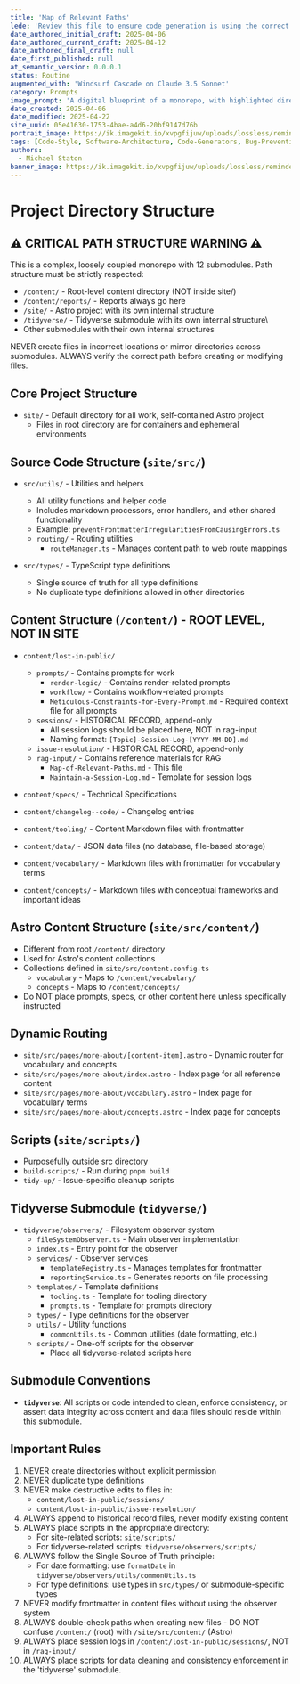 ```yaml
---
title: 'Map of Relevant Paths'
lede: 'Review this file to ensure code generation is using the correct paths and directory structure in this complex monorepo.'
date_authored_initial_draft: 2025-04-06
date_authored_current_draft: 2025-04-12
date_authored_final_draft: null
date_first_published: null
at_semantic_version: 0.0.0.1
status: Routine
augmented_with: 'Windsurf Cascade on Claude 3.5 Sonnet'
category: Prompts
image_prompt: 'A digital blueprint of a monorepo, with highlighted directory paths, warning signs, and strict folder boundaries—emphasizing correct structure and navigation.'
date_created: 2025-04-06
date_modified: 2025-04-22
site_uuid: 05e41630-1753-4bae-a4d6-20bf9147d76b
portrait_image: https://ik.imagekit.io/xvpgfijuw/uploads/lossless/reminders/2025-05-05_portrait_image_Map-of-Relevant-Paths_6eafc83b-f4ca-472f-b81e-37b00af3c97b_ze33S8bam.webp
tags: [Code-Style, Software-Architecture, Code-Generators, Bug-Prevention]
authors:
  - Michael Staton
banner_image: https://ik.imagekit.io/xvpgfijuw/uploads/lossless/reminders/2025-05-05_banner_image_Map-of-Relevant-Paths_adc5bcaa-0b61-45dd-846c-7817cdf66597_AAS_MDchj.webp
---
```

# Project Directory Structure

## ⚠️ CRITICAL PATH STRUCTURE WARNING ⚠️

This is a complex, loosely coupled monorepo with 12 submodules. Path structure must be strictly respected:

- `/content/` - Root-level content directory (NOT inside site/)
- `/content/reports/` - Reports always go here
- `/site/` - Astro project with its own internal structure
- `/tidyverse/` - Tidyverse submodule with its own internal structure\
- Other submodules with their own internal structures

NEVER create files in incorrect locations or mirror directories across submodules.
ALWAYS verify the correct path before creating or modifying files.

## Core Project Structure
- `site/` - Default directory for all work, self-contained Astro project
  - Files in root directory are for containers and ephemeral environments

## Source Code Structure (`site/src/`)
- `src/utils/` - Utilities and helpers
  - All utility functions and helper code
  - Includes markdown processors, error handlers, and other shared functionality
  - Example: `preventFrontmatterIrregularitiesFromCausingErrors.ts`
  - `routing/` - Routing utilities
    - `routeManager.ts` - Manages content path to web route mappings

- `src/types/` - TypeScript type definitions
  - Single source of truth for all type definitions
  - No duplicate type definitions allowed in other directories

## Content Structure (`/content/`) - ROOT LEVEL, NOT IN SITE
- `content/lost-in-public/`
  - `prompts/` - Contains prompts for work
    - `render-logic/` - Contains render-related prompts
    - `workflow/` - Contains workflow-related prompts
    - `Meticulous-Constraints-for-Every-Prompt.md` - Required context file for all prompts
  - `sessions/` - HISTORICAL RECORD, append-only
    - All session logs should be placed here, NOT in rag-input
    - Naming format: `[Topic]-Session-Log-[YYYY-MM-DD].md`
  - `issue-resolution/` - HISTORICAL RECORD, append-only
  - `rag-input/` - Contains reference materials for RAG
    - `Map-of-Relevant-Paths.md` - This file
    - `Maintain-a-Session-Log.md` - Template for session logs

- `content/specs/` - Technical Specifications
- `content/changelog--code/` - Changelog entries
- `content/tooling/` - Content Markdown files with frontmatter
- `content/data/` - JSON data files (no database, file-based storage)
- `content/vocabulary/` - Markdown files with frontmatter for vocabulary terms
- `content/concepts/` - Markdown files with conceptual frameworks and important ideas

## Astro Content Structure (`site/src/content/`)
- Different from root `/content/` directory
- Used for Astro's content collections
- Collections defined in `site/src/content.config.ts`
  - `vocabulary` - Maps to `/content/vocabulary/`
  - `concepts` - Maps to `/content/concepts/`
- Do NOT place prompts, specs, or other content here unless specifically instructed

## Dynamic Routing
- `site/src/pages/more-about/[content-item].astro` - Dynamic router for vocabulary and concepts
- `site/src/pages/more-about/index.astro` - Index page for all reference content
- `site/src/pages/more-about/vocabulary.astro` - Index page for vocabulary terms
- `site/src/pages/more-about/concepts.astro` - Index page for concepts

## Scripts (`site/scripts/`)
- Purposefully outside src directory
- `build-scripts/` - Run during `pnpm build`
- `tidy-up/` - Issue-specific cleanup scripts

## Tidyverse Submodule (`tidyverse/`)
- `tidyverse/observers/` - Filesystem observer system
  - `fileSystemObserver.ts` - Main observer implementation
  - `index.ts` - Entry point for the observer
  - `services/` - Observer services
    - `templateRegistry.ts` - Manages templates for frontmatter
    - `reportingService.ts` - Generates reports on file processing
  - `templates/` - Template definitions
    - `tooling.ts` - Template for tooling directory
    - `prompts.ts` - Template for prompts directory
  - `types/` - Type definitions for the observer
  - `utils/` - Utility functions
    - `commonUtils.ts` - Common utilities (date formatting, etc.)
  - `scripts/` - One-off scripts for the observer
    - Place all tidyverse-related scripts here

## Submodule Conventions

*   **`tidyverse`**: All scripts or code intended to clean, enforce consistency, or assert data integrity across content and data files should reside within this submodule.

## Important Rules
1. NEVER create directories without explicit permission
2. NEVER duplicate type definitions
3. NEVER make destructive edits to files in:
   - `content/lost-in-public/sessions/`
   - `content/lost-in-public/issue-resolution/`
4. ALWAYS append to historical record files, never modify existing content
5. ALWAYS place scripts in the appropriate directory:
   - For site-related scripts: `site/scripts/`
   - For tidyverse-related scripts: `tidyverse/observers/scripts/`
6. ALWAYS follow the Single Source of Truth principle:
   - For date formatting: use `formatDate` in `tidyverse/observers/utils/commonUtils.ts`
   - For type definitions: use types in `src/types/` or submodule-specific types
7. NEVER modify frontmatter in content files without using the observer system
8. ALWAYS double-check paths when creating new files - DO NOT confuse `/content/` (root) with `/site/src/content/` (Astro)
9. ALWAYS place session logs in `/content/lost-in-public/sessions/`, NOT in `/rag-input/`
10. ALWAYS place scripts for data cleaning and consistency enforcement in the 'tidyverse' submodule.
